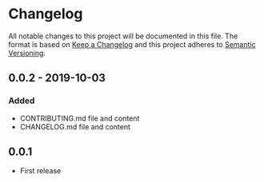 # Changelog

All notable changes to this project will be documented in this file. The format is based on [Keep a Changelog](https://keepachangelog.com/en/1.0.0/) and this project adheres to [Semantic Versioning](https://semver.org/).

## 0.0.2 - 2019-10-03

### Added

  - CONTRIBUTING.md file and content
  - CHANGELOG.md file and content

## 0.0.1

  - First release